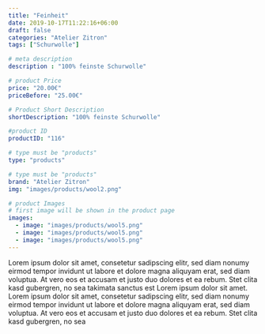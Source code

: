 ```yaml
---
title: "Feinheit"
date: 2019-10-17T11:22:16+06:00
draft: false
categories: "Atelier Zitron"
tags: ["Schurwolle"]	

# meta description
description : "100% feinste Schurwolle"

# product Price
price: "20.00€"
priceBefore: "25.00€"

# Product Short Description
shortDescription: "100% feinste Schurwolle"

#product ID
productID: "116"

# type must be "products"
type: "products"

# type must be "products"
brand: "Atelier Zitron"
img: "images/products/wool2.png"   

# product Images
# first image will be shown in the product page
images:
  - image: "images/products/wool5.png"
  - image: "images/products/wool5.png"
  - image: "images/products/wool5.png"
---
```


Lorem ipsum dolor sit amet, consetetur sadipscing elitr, sed diam nonumy eirmod tempor invidunt ut labore et dolore magna aliquyam erat, sed diam voluptua. At vero eos et accusam et justo duo dolores et ea rebum. Stet clita kasd gubergren, no sea takimata sanctus est Lorem ipsum dolor sit amet. Lorem ipsum dolor sit amet, consetetur sadipscing elitr, sed diam nonumy eirmod tempor invidunt ut labore et dolore magna aliquyam erat, sed diam voluptua. At vero eos et accusam et justo duo dolores et ea rebum. Stet clita kasd gubergren, no sea 

